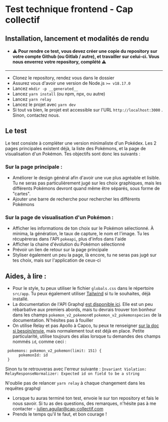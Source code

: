 # Test technique frontend - Cap collectif

## Installation, lancement et modalités de rendu
- #### ⚠ Pour rendre ce test, vous devez créer une copie du repository sur votre compte Github (ou Gitlab / autre), et travailler sur celui-ci. Vous nous enverrez votre repository, complété ⚠ ####
_________
- Clonez le repository, rendez vous dans le dossier
- Assurez vous d'avoir une version de Node.js `>= v18.17.0`
- Lancez `mkdir -p __generated__`
- Lancez `yarn install` (ou npm, npx, ou autre)
- Lancez `yarn relay`
- Lancez le projet avec `yarn dev`
- Si tout va bien, le projet est accessible sur l'URL `http://localhost:3000` . Sinon, contactez nous.

## Le test
Le test consiste à compléter une version minimaliste d'un Pokédex.
Les 2 pages principales existent déjà, la liste des Pokémons, et la page de visualisation d'un Pokémon.
Tes objectifs sont donc les suivants : 

### Sur la page principale :
- Améliorer le design général afin d'avoir une vue plus agréable et lisible. Tu ne
seras pas particulièrement jugé sur les choix graphiques, mais les différents Pokémons devront quand même être séparés, sous forme de "cartes".
- Ajouter une barre de recherche pour rechercher les différents Pokémons

### Sur la page de visualisation d'un Pokémon : 

- Afficher les informations de ton choix sur le Pokémon sélectionné. À minima, la génération, le taux de capture, le nom et l'image. Tu les récupèreras dans l'API `pokeapi`, plus d'infos dans l'aide
- Afficher la chaine d'évolution du Pokémon sélectionné
- Prévoir un lien de retour sur la page principale
- Styliser également un peu la page, là encore, tu ne seras pas jugé sur tes choix, mais sur l'application de ceux-ci


## Aides, à lire : 

- Pour le style, tu peux utiliser le fichier `globals.css` dans le répertoire `src/app`. Tu peux également utiliser [Tailwind](https://tailwindcss.com/) si tu le souhaites, déjà installé.
- La documentation de l'API Graphql [est disponible ici](https://beta.pokeapi.co/graphql/console/). Elle est un peu rébarbative
aux premiers abords, mais tu devrais trouver ton bonheur dans les champs `pokemon_v2_pokemon`et `pokemon_v2_pokemonspecies` de la documentation. N'hésites pas à fouiller
- On utilise Relay et pas Apollo à Capco, tu peux te renseigner [sur la doc si besoin/envie](https://relay.dev/), mais normalement tout est déjà en place. Petite particularité, utilise toujours des alias lorsque tu demandes des champs nommés `id`, comme ceci : 
```
 pokemons: pokemon_v2_pokemon(limit: 151) {
      pokemonId: id
 }
```
Sinon tu te retrouveras avec l'erreur suivante : `Invariant Violation: RelayResponseNormalizer: Expected id on field to be a string`

N'oublie pas de relancer `yarn relay` à chaque changement dans les requêtes graphql
- Lorsque tu auras terminé ton test, envoie le sur ton repository et fais le nous savoir. Si tu as des questions, des remarques, n'hésite pas à me contacter - julien.aguilar@cap-collectif.com
- Prends le temps qu'il te faut, et bon courage !